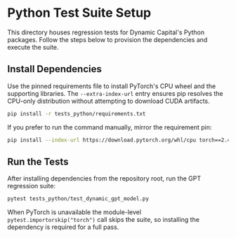 # Python Test Suite Setup

This directory houses regression tests for Dynamic Capital's Python packages.
Follow the steps below to provision the dependencies and execute the suite.

## Install Dependencies

Use the pinned requirements file to install PyTorch's CPU wheel and the
supporting libraries. The `--extra-index-url` entry ensures pip resolves the
CPU-only distribution without attempting to download CUDA artifacts.

```bash
pip install -r tests_python/requirements.txt
```

If you prefer to run the command manually, mirror the requirement pin:

```bash
pip install --index-url https://download.pytorch.org/whl/cpu torch==2.4.1+cpu
```

## Run the Tests

After installing dependencies from the repository root, run the GPT regression
suite:

```bash
pytest tests_python/test_dynamic_gpt_model.py
```

When PyTorch is unavailable the module-level `pytest.importorskip("torch")`
call skips the suite, so installing the dependency is required for a full pass.
